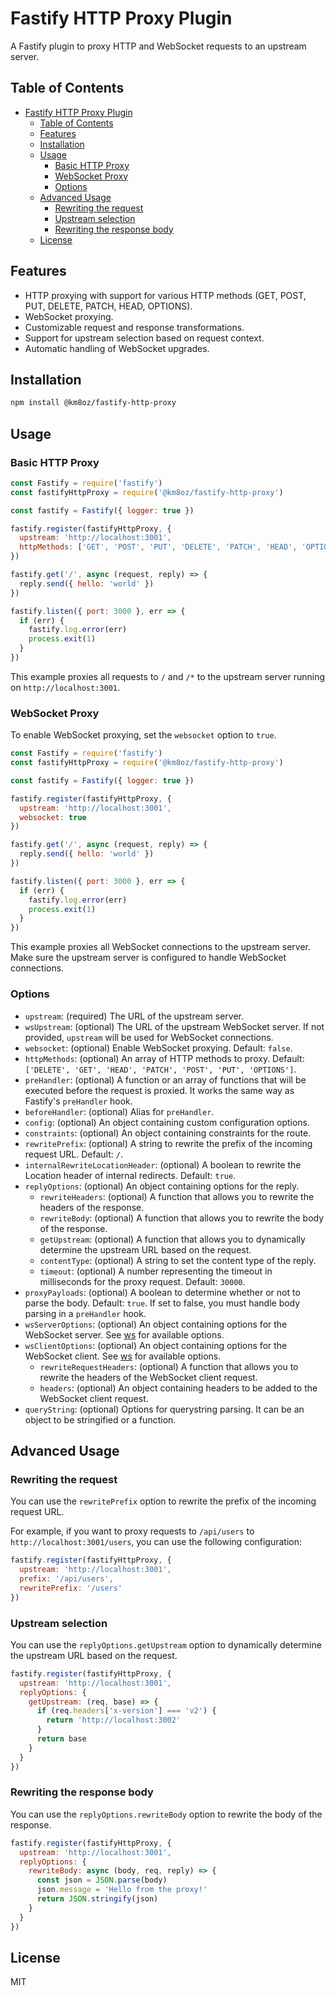 # Fastify HTTP Proxy Plugin

A Fastify plugin to proxy HTTP and WebSocket requests to an upstream server.

## Table of Contents

- [Fastify HTTP Proxy Plugin](#fastify-http-proxy-plugin)
  - [Table of Contents](#table-of-contents)
  - [Features](#features)
  - [Installation](#installation)
  - [Usage](#usage)
    - [Basic HTTP Proxy](#basic-http-proxy)
    - [WebSocket Proxy](#websocket-proxy)
    - [Options](#options)
  - [Advanced Usage](#advanced-usage)
    - [Rewriting the request](#rewriting-the-request)
    - [Upstream selection](#upstream-selection)
    - [Rewriting the response body](#rewriting-the-response-body)
  - [License](#license)

## Features

-   HTTP proxying with support for various HTTP methods (GET, POST, PUT, DELETE, PATCH, HEAD, OPTIONS).
-   WebSocket proxying.
-   Customizable request and response transformations.
-   Support for upstream selection based on request context.
-   Automatic handling of WebSocket upgrades.

## Installation

```bash
npm install @km8oz/fastify-http-proxy
```

## Usage

### Basic HTTP Proxy

```javascript
const Fastify = require('fastify')
const fastifyHttpProxy = require('@km8oz/fastify-http-proxy')

const fastify = Fastify({ logger: true })

fastify.register(fastifyHttpProxy, {
  upstream: 'http://localhost:3001',
  httpMethods: ['GET', 'POST', 'PUT', 'DELETE', 'PATCH', 'HEAD', 'OPTIONS'] // Optional: Define the allowed HTTP methods
})

fastify.get('/', async (request, reply) => {
  reply.send({ hello: 'world' })
})

fastify.listen({ port: 3000 }, err => {
  if (err) {
    fastify.log.error(err)
    process.exit(1)
  }
})
```

This example proxies all requests to `/` and `/*` to the upstream server running on `http://localhost:3001`.

### WebSocket Proxy

To enable WebSocket proxying, set the `websocket` option to `true`.

```javascript
const Fastify = require('fastify')
const fastifyHttpProxy = require('@km8oz/fastify-http-proxy')

const fastify = Fastify({ logger: true })

fastify.register(fastifyHttpProxy, {
  upstream: 'http://localhost:3001',
  websocket: true
})

fastify.get('/', async (request, reply) => {
  reply.send({ hello: 'world' })
})

fastify.listen({ port: 3000 }, err => {
  if (err) {
    fastify.log.error(err)
    process.exit(1)
  }
})
```

This example proxies all WebSocket connections to the upstream server.  Make sure the upstream server is configured to handle WebSocket connections.

### Options

*   `upstream`: (required) The URL of the upstream server.
*   `wsUpstream`: (optional) The URL of the upstream WebSocket server. If not provided, `upstream` will be used for WebSocket connections.
*   `websocket`: (optional) Enable WebSocket proxying. Default: `false`.
*   `httpMethods`: (optional) An array of HTTP methods to proxy. Default: `['DELETE', 'GET', 'HEAD', 'PATCH', 'POST', 'PUT', 'OPTIONS']`.
*   `preHandler`: (optional) A function or an array of functions that will be executed before the request is proxied.  It works the same way as Fastify's `preHandler` hook.
*   `beforeHandler`: (optional) Alias for `preHandler`.
*   `config`: (optional) An object containing custom configuration options.
*   `constraints`: (optional) An object containing constraints for the route.
*   `rewritePrefix`: (optional) A string to rewrite the prefix of the incoming request URL. Default: `/`.
*   `internalRewriteLocationHeader`: (optional) A boolean to rewrite the Location header of internal redirects. Default: `true`.
*   `replyOptions`: (optional) An object containing options for the reply.
    *   `rewriteHeaders`: (optional) A function that allows you to rewrite the headers of the response.
    *   `rewriteBody`: (optional) A function that allows you to rewrite the body of the response.
    *   `getUpstream`: (optional) A function that allows you to dynamically determine the upstream URL based on the request.
    *   `contentType`: (optional) A string to set the content type of the reply.
    *   `timeout`: (optional) A number representing the timeout in milliseconds for the proxy request. Default: `30000`.
*   `proxyPayloads`: (optional) A boolean to determine whether or not to parse the body. Default: `true`.  If set to false, you must handle body parsing in a `preHandler` hook.
*   `wsServerOptions`: (optional) An object containing options for the WebSocket server. See [ws](https://github.com/websockets/ws/blob/HEAD/doc/ws.md#new-websocketserveroptions) for available options.
*   `wsClientOptions`: (optional) An object containing options for the WebSocket client. See [ws](https://github.com/websockets/ws/blob/HEAD/doc/ws.md#new-websocketaddress-protocols-options) for available options.
    *   `rewriteRequestHeaders`: (optional) A function that allows you to rewrite the headers of the WebSocket client request.
    *   `headers`: (optional) An object containing headers to be added to the WebSocket client request.
*   `queryString`: (optional) Options for querystring parsing. It can be an object to be stringified or a function.

## Advanced Usage

### Rewriting the request

You can use the `rewritePrefix` option to rewrite the prefix of the incoming request URL.

For example, if you want to proxy requests to `/api/users` to `http://localhost:3001/users`, you can use the following configuration:

```javascript
fastify.register(fastifyHttpProxy, {
  upstream: 'http://localhost:3001',
  prefix: '/api/users',
  rewritePrefix: '/users'
})
```

### Upstream selection

You can use the `replyOptions.getUpstream` option to dynamically determine the upstream URL based on the request.

```javascript
fastify.register(fastifyHttpProxy, {
  upstream: 'http://localhost:3001',
  replyOptions: {
    getUpstream: (req, base) => {
      if (req.headers['x-version'] === 'v2') {
        return 'http://localhost:3002'
      }
      return base
    }
  }
})
```

### Rewriting the response body

You can use the `replyOptions.rewriteBody` option to rewrite the body of the response.

```javascript
fastify.register(fastifyHttpProxy, {
  upstream: 'http://localhost:3001',
  replyOptions: {
    rewriteBody: async (body, req, reply) => {
      const json = JSON.parse(body)
      json.message = 'Hello from the proxy!'
      return JSON.stringify(json)
    }
  }
})
```

## License

MIT
